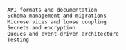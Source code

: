     API formats and documentation
    Schema management and migrations
    Microservices and loose coupling
    Secrets and encryption
    Queues and event-driven architecture
    Testing
